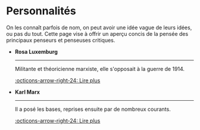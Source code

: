 # Personnalités

On les connaît parfois de nom, on peut avoir une idée vague de leurs idées, ou pas du tout. Cette page vise à offrir un aperçu concis de la pensée des principaux penseurs et penseuses critiques.

<div class="grid cards" markdown>

-   __Rosa Luxemburg__

    ---

    Militante et théoricienne marxiste, elle s'opposait à la guerre de 1914.

    [:octicons-arrow-right-24: Lire plus](personnalites/rosa_luxemburg.md)

-   __Karl Marx__

    ---

    Il a posé les bases, reprises ensuite par de nombreux courants.

    [:octicons-arrow-right-24: Lire plus](personnalites/karl_marx.md)


</div>